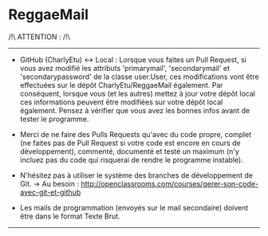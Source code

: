 ReggaeMail
==========

/!\ ATTENTION : /!\
__________
* GitHub (CharlyEtu) <-> Local : Lorsque vous faites un Pull Request, si vous avez modifié les attributs 'primarymail',
'secondarymail' et 'secondarypassword' de la classe user.User, ces modifications vont être effectuées sur le dépôt CharlyEtu/ReggaeMail également. Par conséquent, lorsque vous (et les autres) mettez à jour votre dépôt local ces informations peuvent être
modifiées sur votre dépôt local également. Pensez à vérifier que vous avez les bonnes infos avant de tester
le programme.

* Merci de ne faire des Pulls Requests qu'avec du code propre, complet (ne faites pas de Pull Request si votre code est
encore en cours de développement), commenté, documenté et testé un maximum (n'y incluez pas du code qui risquerai de
rendre le programme instable).

* N'hésitez pas à utiliser le système des branches de développement de Git.
-> Au besoin : http://openclassrooms.com/courses/gerer-son-code-avec-git-et-github

* Les mails de programmation (envoyés sur le mail secondaire) doivent être dans le format Texte Brut.

__________
